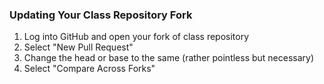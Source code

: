 ### Updating Your Class Repository Fork

1. Log into GitHub and open your fork of class repository
2. Select "New Pull Request"
3. Change the head or base to the same (rather pointless but necessary)
4. Select "Compare Across Forks"
